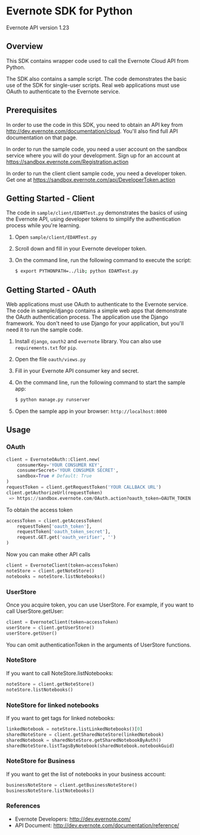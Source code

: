 Evernote SDK for Python 
============================================

Evernote API version 1.23

Overview
--------
This SDK contains wrapper code used to call the Evernote Cloud API from Python.

The SDK also contains a sample script. The code demonstrates the basic use of the SDK for single-user scripts. Real web applications must use OAuth to authenticate to the Evernote service.

Prerequisites
-------------
In order to use the code in this SDK, you need to obtain an API key from http://dev.evernote.com/documentation/cloud. You'll also find full API documentation on that page.

In order to run the sample code, you need a user account on the sandbox service where you will do your development. Sign up for an account at https://sandbox.evernote.com/Registration.action 

In order to run the client client sample code, you need a developer token. Get one at https://sandbox.evernote.com/api/DeveloperToken.action

Getting Started - Client
------------------------
The code in `sample/client/EDAMTest.py` demonstrates the basics of using the Evernote API, using developer tokens to simplify the authentication process while you're learning. 

1. Open `sample/client/EDAMTest.py`
2. Scroll down and fill in your Evernote developer token.
3. On the command line, run the following command to execute the script:

    ```bash
    $ export PYTHONPATH=../lib; python EDAMTest.py
    ```

Getting Started - OAuth
------------------------
Web applications must use OAuth to authenticate to the Evernote service. The code in sample/django contains a simple web apps that demonstrate the OAuth authentication process. The application use the Django framework. You don't need to use Django for your application, but you'll need it to run the sample code.

1. Install `django`, `oauth2` and `evernote` library.  You can also use `requirements.txt` for `pip`.
2. Open the file `oauth/views.py`
3. Fill in your Evernote API consumer key and secret.
4. On the command line, run the following command to start the sample app:

    ```bash
    $ python manage.py runserver
    ```

5. Open the sample app in your browser: `http://localhost:8000`

Usage
-----
### OAuth ###
```python
client = EvernoteOAuth::Client.new(
    consumerKey='YOUR CONSUMER KEY',
    consumerSecret='YOUR CONSUMER SECRET',
    sandbox=True # Default: True
)
requestToken = client.getRequestToken('YOUR CALLBACK URL')
client.getAuthorizeUrl(requestToken)
 => https://sandbox.evernote.com/OAuth.action?oauth_token=OAUTH_TOKEN
```
To obtain the access token
```python
accessToken = client.getAccessToken(
    requestToken['oauth_token'],
    requestToken['oauth_token_secret'],
    request.GET.get('oauth_verifier', '')
)
```
Now you can make other API calls
```python
client = EvernoteClient(token=accessToken)
noteStore = client.getNoteStore()
notebooks = noteStore.listNotebooks()
```

### UserStore ###
Once you acquire token, you can use UserStore. For example, if you want to call UserStore.getUser:
```python
client = EvernoteClient(token=accessToken)
userStore = client.getUserStore()
userStore.getUser()
```
You can omit authenticationToken in the arguments of UserStore functions.

### NoteStore ###
If you want to call NoteStore.listNotebooks:
```python
noteStore = client.getNoteStore()
noteStore.listNotebooks()
```

### NoteStore for linked notebooks ###
If you want to get tags for linked notebooks:
```python
linkedNotebook = noteStore.listLinkedNotebooks()[0]
sharedNoteStore = client.getSharedNoteStore(linkedNotebook)
sharedNotebook = sharedNoteStore.getSharedNotebookByAuth()
sharedNoteStore.listTagsByNotebook(sharedNotebook.notebookGuid)
```

### NoteStore for Business ###
If you want to get the list of notebooks in your business account:
```python
businessNoteStore = client.getBusinessNoteStore()
businessNoteStore.listNotebooks()
```

### References ###
- Evernote Developers: http://dev.evernote.com/
- API Document: http://dev.evernote.com/documentation/reference/
